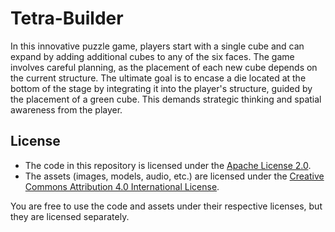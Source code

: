 # Tetra-Builder
In this innovative puzzle game, players start with a single cube and can expand by adding additional cubes to any of the six faces. The game involves careful planning, as the placement of each new cube depends on the current structure. The ultimate goal is to encase a die located at the bottom of the stage by integrating it into the player's structure, guided by the placement of a green cube. This demands strategic thinking and spatial awareness from the player.

## License

- The code in this repository is licensed under the [Apache License 2.0](LICENSE).
- The assets (images, models, audio, etc.) are licensed under the [Creative Commons Attribution 4.0 International License](LICENSE-CC).

You are free to use the code and assets under their respective licenses, but they are licensed separately.

